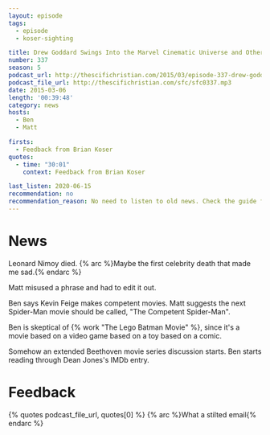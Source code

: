 ```yaml
---
layout: episode
tags:
  - episode
  - koser-sighting

title: Drew Goddard Swings Into the Marvel Cinematic Universe and Other News
number: 337
season: 5
podcast_url: http://thescifichristian.com/2015/03/episode-337-drew-goddard-swings-into-the-marvel-cinematic-universe-and-other-news/
podcast_file_url: http://thescifichristian.com/sfc/sfc0337.mp3
date: 2015-03-06
length: '00:39:48'
category: news
hosts:
  - Ben
  - Matt

firsts:
  - Feedback from Brian Koser
quotes:
  - time: "30:01"
    context: Feedback from Brian Koser

last_listen: 2020-06-15
recommendation: no
recommendation_reason: No need to listen to old news. Check the guide for what's interesting in hindsight.
---
```


# News
Leonard Nimoy died.
{% arc %}Maybe the first celebrity death that made me sad.{% endarc %}

Matt misused a phrase and had to edit it out.

Ben says Kevin Feige makes competent movies. Matt suggests the next Spider-Man movie should be called, "The Competent Spider-Man".

Ben is skeptical of {% work "The Lego Batman Movie" %}, since it's a movie based on a video game based on a toy based on a comic. 

Somehow an extended Beethoven movie series discussion starts. Ben starts reading through Dean Jones's IMDb entry.



# Feedback
{% quotes podcast_file_url, quotes[0] %}
{% arc %}What a stilted email{% endarc %}